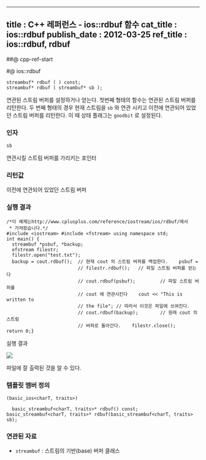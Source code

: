 ----------------
title : C++ 레퍼런스 - ios::rdbuf 함수
cat_title :  ios::rdbuf
publish_date : 2012-03-25
ref_title : ios::rdbuf, rdbuf
--------------



##@ cpp-ref-start

#@ ios::rdbuf

```info-format
streambuf* rdbuf ( ) const;
streambuf* rdbuf ( streambuf* sb );

```

연관된 스트림 버퍼를 설정하거나 얻는다.
첫번째 형태의 함수는 연관된 스트림 버퍼를 리턴한다.
두 번째 형태의 경우 현재 스트림을 `sb` 와 연관 시키고 이전에 연관되어 있었던 스트림 버퍼를 리턴한다. 이 때 상태 플래그는 `goodbit` 로 설정된다.



###  인자





`sb`

연관시킬 스트림 버퍼를 가리키는 포인터



###  리턴값




이전에 연관되어 있었던 스트림 버퍼



###  실행 결과




```cpp-formatted
/*이 예제는http://www.cplusplus.com/reference/iostream/ios/rdbuf/에서
 * 가져왔습니다.*/
#include <iostream> #include <fstream> using namespace std;
int main() {
  streambuf *psbuf, *backup;
  ofstream filestr;
  filestr.open("test.txt");
  backup = cout.rdbuf();  // 현재 cout 의 스트림 버퍼를 백업한다.    psbuf =
                          // filestr.rdbuf();   // 파일 스트림 버퍼를 얻는다
                          // cout.rdbuf(psbuf);         // 파일 스트림 버퍼를
                          // cout 에 연관시킨다    cout << "This is written to
                          // the file"; // 따라서 이것은 파일에 쓰여진다.
                          // cout.rdbuf(backup);        // 원래 cout 의 스트림
                          // 버퍼로 돌아간다.    filestr.close();    return 0;}
```

실행 결과


![](http://img1.daumcdn.net/thumb/R1920x0/?fname=http%3A%2F%2Fcfile24.uf.tistory.com%2Fimage%2F19116F414F6E86F8080AC6)

파일에 잘 출력된 것을 알 수 있다.



###  템플릿 멤버 정의




```cpp-formatted
(basic_ios<charT, traits>)

  basic_streambuf<charT, traits>* rdbuf() const;
basic_streambuf<charT, traits>* rdbuf(basic_streambuf<charT, traits> sb);
```





###  연관된 자료

* `streambuf` :  스트림의 기반(base) 버퍼 클래스